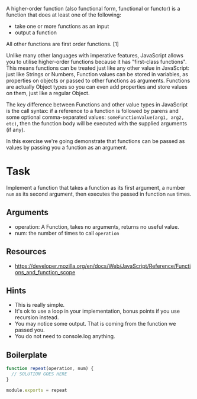 A higher-order function (also functional form, functional or functor) is a function that does at least one of the following:

* take one or more functions as an input
* output a function

All other functions are first order functions. [1]

Unlike many other languages with imperative features, JavaScript allows you to utilise higher-order functions because it has "first-class functions". This means functions can be treated just like any other value in JavaScript: just like Strings or Numbers, Function values can be stored in variables, as properties on objects or passed to other functions as arguments. Functions are actually Object types so you can even add properties and store values on them, just like a regular Object.

The key difference between Functions and other value types in JavaScript is the call syntax: if a reference to a function is followed by parens and some optional comma-separated values: `someFunctionValue(arg1, arg2, etc)`, then the  function body will be executed with the supplied arguments (if any).

In this exercise we're going demonstrate that functions can be passed as values by passing you a function as an argument.

# Task

Implement a function that takes a function as its first argument, a number `num` as its second argument, then executes the passed in function `num` times.

## Arguments

* operation: A Function, takes no arguments, returns no useful value.
* num: the number of times to call `operation`

## Resources

* https://developer.mozilla.org/en/docs/Web/JavaScript/Reference/Functions_and_function_scope

## Hints 

* This is really simple.
* It's ok to use a loop in your implementation, bonus points
if you use recursion instead.
* You may notice some output. That is coming from the function we passed you.
* You do not need to console.log anything.

## Boilerplate

```js
function repeat(operation, num) {
  // SOLUTION GOES HERE
}

module.exports = repeat
```
